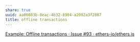 ```yaml
---
share: true
uuid: aa06083b-8eac-4b32-8904-a2092a3f2087
title: offline transactions
---
```

[Example: Offline transactions · Issue #93 · ethers-io/ethers.js](https://github.com/ethers-io/ethers.js/issues/93)